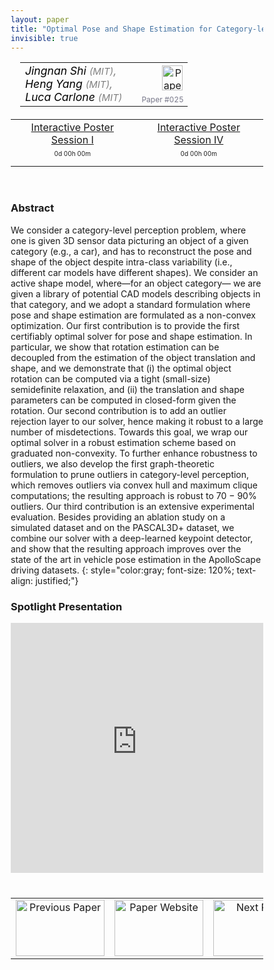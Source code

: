 ```yaml
---
layout: paper
title: "Optimal Pose and Shape Estimation for Category-level 3D Object Perception"
invisible: true
---
```

<head>
<style>
* {
  box-sizing: border-box;
}

#myInput {
  background-position: 10px 10px;
  background-repeat: no-repeat;
  width: 100%;
  font-size: 100%;
  padding: 12px 20px 12px 40px;
  border: 1px solid #ddd;
  margin-bottom: 12px;
}

#myTable, #myTableA {
  border-collapse: collapse;
  width: 100%;
  border: 1px solid #ddd;
  font-size: 100%;
}

#myTable th, #myTable td, #myTableA th, #myTableA td {
  text-align: left;
  padding: 12px;
}

#myTable tr, #myTableA tr {
  border-bottom: 1px solid #ddd;
}

#myTable tr.header, #myTable tr:hover, #myTableA tr.header, #myTableA tr:hover {
  background-color: #f1f1f1;
}


#eventcounter1 a {
    font-size: 12px;
    color: #ffffff;
    display: block;
}

#eventcounter1 a:hover {
    text-decoration: none;
}

#eventcounter2 a {
    font-size: 12px;
    color: #ffffff;
    display: block;
}

#eventcounter2 a:hover {
    text-decoration: none;
}

</style>
</head>

<table width = "95%" style="padding-left: 15px; margin-left: auto; margin-right: 10px;">
<tr><td style = "vertical-align: top; padding-right: 25px;" rowspan="2">
<span style="color:black; font-size: 110%;"><i>
Jingnan Shi <span style="color:gray; font-size: 85%">(MIT)</span><span style="color:gray; font-size: 100%">,</span><br>  Heng Yang <span style="color:gray; font-size: 85%">(MIT)</span><span style="color:gray; font-size: 100%">,</span><br>  Luca Carlone <span style="color:gray; font-size: 85%">(MIT)</span>
</i></span>
</td>
<td style="text-align: right;"><a href="http://www.roboticsproceedings.org/rss17/p025.pdf"><img src="{{ site.baseurl }}/images/paper_link.png" alt="Paper Website" width = "33"  height = "40"/></a><br>     </td>
</tr>
<tr>
<td style="color:#777789; text-align:right; font-size: 75%; margin-right:10px;">Paper&nbsp;#025</td>
</tr>
</table>

<table width="80%" style="margin-top: 20px; margin-left: auto; margin-right: auto;">
                                          <tr><td style="text-align:center;"><a href="{{ site.baseurl }}/program/posters1/">Interactive Poster Session I</a></td> 
                                              <td style="text-align:center;"><a href="{{ site.baseurl }}/program/posters4/">Interactive Poster Session IV</a></td></tr>
<tr><td><p style="text-align: center; font-size: 10px; margin-top: 0px;" id="eventcounter1"><a>0d 00h 00m</a></p></td><td><p style="text-align: center; font-size: 10px; margin-top: 0px;" id="eventcounter2"><a>0d 00h 00m</a></p></td></tr></table>
<br>


### Abstract
We consider a category-level perception problem, where one is given 3D sensor data picturing an object of a given category (e.g., a car), and has to reconstruct the pose and shape of the object despite intra-class variability (i.e., different car models have different shapes). We consider an active shape model, where—for an object category— we are given a library of potential CAD models describing objects in that category, and we adopt a standard formulation where pose and shape estimation are formulated as a non-convex optimization. Our first contribution is to provide the first certifiably optimal solver for pose and shape estimation. In particular, we show that rotation estimation can be decoupled from the estimation of the object translation and shape, and we demonstrate that (i) the optimal object rotation can be computed via a tight (small-size) semidefinite relaxation, and (ii) the translation and shape parameters can be computed in closed-form given the rotation. Our second contribution is to add an outlier rejection layer to our solver, hence making it robust to a large number of misdetections. Towards this goal, we wrap our optimal solver in a robust estimation scheme based on graduated non-convexity. To further enhance robustness to outliers, we also develop the first graph-theoretic formulation to prune outliers in category-level perception, which removes outliers via convex hull and maximum clique computations; the resulting approach is robust to 70 − 90% outliers. Our third contribution is an extensive experimental evaluation. Besides providing an ablation study on a simulated dataset and on the PASCAL3D+ dataset, we combine our solver with a deep-learned keypoint detector, and show that the resulting approach improves over the state of the art in vehicle pose estimation in the ApolloScape driving datasets.
{: style="color:gray; font-size: 120%; text-align: justified;"}




### Spotlight Presentation
<iframe width="100%" height="400" src="https://www.youtube.com/embed/kiNBS0IF2-g" frameborder="0" allow="accelerometer; autoplay; encrypted-media; gyroscope; picture-in-picture" allowfullscreen></iframe>

<table width="100%" style="margin-top:40px;">
 <tr>
    <td style="width: 30%; text-align: center;"><a href="{{ site.baseurl }}/program/papers/024/">
<img src="{{ site.baseurl }}/images/previous_paper_icon.png"
       alt="Previous Paper" width = "142"  height = "90"/> 
</a> </td>
<td style="text-align: center;"><a href="{{ site.baseurl }}/program/papers">
<img src="{{ site.baseurl }}/images/overview_icon.png"
       alt="Paper Website" width = "142"  height = "90"/> 
</a> </td>
    <td style="width: 30%; text-align: center;"><a href="{{ site.baseurl }}/program/papers/026/">
    <img src="{{ site.baseurl }}/images/next_paper_icon.png"
        alt="Next Paper" width = "142"  height = "90"/>
    </a></td>
</tr>
</table>


<script>
var startDate1 = new Date("2021-07-12 08:15:00 UTC-0700").getTime();
var finDate1 = new Date("2021-07-12 09:30:00 UTC-0700").getTime();

// Update the count down every 1 second
var x1 = function() {

  // Get today's date and time
  var now1 = new Date().getTime();
    
  var distToStart1 = startDate1 - now1;
  if (distToStart1 > 0) {

      var days = Math.floor(distToStart1 / (1000 * 60 * 60 * 24));
      var hours = Math.floor((distToStart1 % (1000 * 60 * 60 * 24)) / (1000 * 60 * 60));
      var minutes = Math.floor((distToStart1 % (1000 * 60 * 60)) / (1000 * 60));
   
      document.getElementById("eventcounter1").innerHTML = "<a><span style='color: #aaaaaa;'>" + days + "d " + hours + "h " + minutes + "m</span></a>" ;
      setTimeout(x1, 5000); 
    
  } else {

        var distToEnd1 = finDate1 - now1;

        if (distToEnd1 > 0) {
            document.getElementById("eventcounter1").innerHTML = '<img src="{{ site.baseurl }}/images/live-icon-small.gif" alt="Event is Live" width="64" height=17"><a><span style="color: #ffffff;">'+ distToEnd1 +'</span></a> ';
            setTimeout(x1, 30000); 
        }
        else
        { 
            document.getElementById("eventcounter1").innerHTML = "<a><span style='color: #aaaaaa;'>Now concluded</span></a>";
        }
  }
};

setTimeout(x1,0);
</script>

    
<script>
var startDate2 = new Date("2021-07-14 07:00:00 UTC-0700").getTime();
var finDate2 = new Date("2021-07-14 08:15:00 UTC-0700").getTime();

// Update the count down every 1 second
var x2 = function() {

  // Get today's date and time
  var now2 = new Date().getTime();
    
  var distToStart2 = startDate2 - now2;
  if (distToStart2 > 0) {

      var days = Math.floor(distToStart2 / (1000 * 60 * 60 * 24));
      var hours = Math.floor((distToStart2 % (1000 * 60 * 60 * 24)) / (1000 * 60 * 60));
      var minutes = Math.floor((distToStart2 % (1000 * 60 * 60)) / (1000 * 60));
   
      document.getElementById("eventcounter2").innerHTML = "<a><span style='color: #aaaaaa;'>" + days + "d " + hours + "h " + minutes + "m</span></a>" ;
      setTimeout(x2, 5000); 
    
  } else {

        var distToEnd2 = finDate2 - now2;

        if (distToEnd2 > 0) {
            document.getElementById("eventcounter2").innerHTML = '<img src="{{ site.baseurl }}/images/live-icon-small.gif" alt="Event is Live" width="64" height=17"><a><span style="color: #ffffff;">'+ distToEnd2 +'</span></a> ';
            setTimeout(x2, 30000); 
        }
        else
        { 
            document.getElementById("eventcounter2").innerHTML = "<a><span style='color: #aaaaaa;'>Now concluded</span></a>";
        }
  }
};

setTimeout(x2,0);
</script>

    